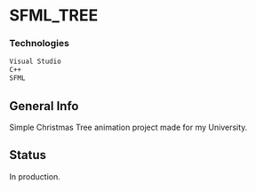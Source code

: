 # SFML_TREE

### Technologies

```bash
Visual Studio
C++
SFML
```

## General Info

Simple Christmas Tree animation project made for my University.

## Status

In production.

